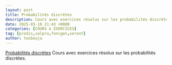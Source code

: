 ```yaml
---
layout: post
title: Probabilités discrètes 
description: Cours avec exercices résolus sur les probabilités discrètes.
date: 2025-03-10 21:43 +0000
categories: [COURS & EXERCICES]
tag: [prodis,valpro,foncgen,serent]
author: texbouja
---
```


[Probabilités discrètes](https://texbouja.github.io/cpge-probas) 
Cours avec exercices résolus sur les probabilités discrètes. 

